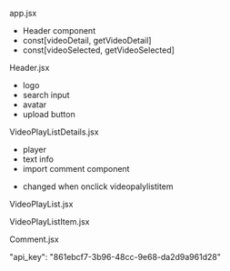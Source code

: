 app.jsx
- Header component
- const[videoDetail, getVideoDetail]
- const[videoSelected, getVideoSelected]

Header.jsx
- logo
- search input
- avatar
- upload button

VideoPlayListDetails.jsx
- player
- text info
- import comment component

* changed when onclick videopalylistitem

VideoPlayList.jsx


VideoPlayListItem.jsx


Comment.jsx

 "api_key": "861ebcf7-3b96-48cc-9e68-da2d9a961d28"
